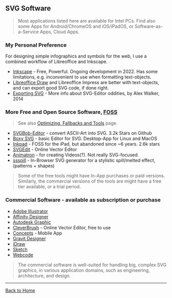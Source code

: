 ## SVG Software

> Most applications listed here are available for Intel PCs. Find also some Apps for Android/ChromeOS and iOS/iPadOS, or Software-as-a-Service Apps, Cloud Apps.

### My Personal Preference

For designing simple infographics and symbols for the web, I use a combined workflow of Libreoffice and Inkscape.
  
* [Inkscape](https://inkscape.org/en/) - Free, Powerful. Ongoing development in 2022. Has some limitations, e.g. inconvenient to use when formatting text-objects.
* [Libreoffice Draw](https://www.libreoffice.org/discover/draw/) and Libreoffice Impress are better with text-objects, and can export good SVG code, if done right.
* [Exporting SVG](https://www.sitepoint.com/designers-guide-working-with-svg/) - More info about SVG-Editor oddities, by Alex Walker, 2014
### More Free and Open Source Software, [FOSS](https://en.wikipedia.org/wiki/Free_and_open-source_software)
> See also [Optimizing, Fallbacks and Tools](https://github.com/knbknb/awesome-svg/blob/updates-2022/topics/Optimization-tools.md) page.

* [SVGBob-Editor](https://ivanceras.github.io/svgbob-editor/) - convert ASCII-Art into SVG. 3.2k Stars on Github
* [Boxy SVG](https://boxy-svg.com/main.html) - basic Editor for SVG. Desktop-App for Linux and MacOS
* [Inkpad](https://github.com/sprang/Inkpad) - FOSS for the iPad, but abandoned since ~6 years. 2.6k stars
* [SVGEdit](https://svg-edit.github.io/svgedit/) - Online Vector Editor
* [Animatron](http://www.animatron.com) - for creating Videos(?). Not really SVG-focused.
* [ssspill](https://fffuel.co/ssspill/) - In-Browser SVG generator for a stylistic spill/melted effect, (patterns + shapes)

> Some of the free tools might have In-App purchases or paid versions. Similarly, the commercial versions of the tools are might have a free tier available, or a trial period.

### Commercial Software - available as subscription or purchase

* [Adobe Illustrator](http://www.adobe.com/products/illustrator.html)
* [Affinity Designer](https://affinity.serif.com/)
* [Autodesk Graphic](https://graphic.com/)
* [CleverBrush](https://www.cleverbrush.com) - Online Vector Editor, free to use
* [Concepts](http://concepts.tophatch.com) - Mobile App
* [Gravit Designer](https://www.designer.io/en/)
* [iDraw](http://www.indeeo.com/idraw/)
* [Sketch](https://sketch.com)
* [Webcode](http://www.webcodeapp.com/)

> The commercial software is well-suited for handling big, complex SVG graphics, in various application domains, such as engineering, architecture, and design.

---
[Back to Home](https://github.com/knbknb/awesome-svg)
